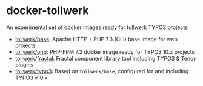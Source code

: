 # docker-tollwerk
An experimental set of docker images ready for tollwerk TYPO3 projects

* [tollwerk/base](base/README.md): Apache HTTP + PHP 7.3 (CLI) base image for web projects
* [tollwerk/php](php/README.md): PHP-FPM 7.3 docker image ready for TYPO3 10.x projects
* [tollwerk/fractal](fractal/README.md): Fractal component library tool including TYPO3 & Tenon plugins
* [tollwerk/typo3](typo3/README.md): Based on `tollwerk/base`, configured for and including TYPO3 v10.x 
